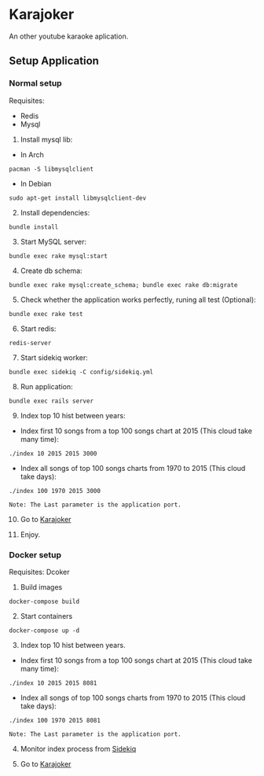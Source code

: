 # Karajoker
An other youtube karaoke aplication.

## Setup Application

### Normal setup

Requisites:
 * Redis
 * Mysql

1. Install mysql lib:
  * In Arch
   ```
   pacman -S libmysqlclient
   ```
  * In Debian
   ```
   sudo apt-get install libmysqlclient-dev
   ```
2. Install dependencies:
```
bundle install
```
3. Start MySQL server:
  ```
  bundle exec rake mysql:start
  ```
4. Create db schema:
  ```
  bundle exec rake mysql:create_schema; bundle exec rake db:migrate
  ```
5. Check whether the application works perfectly, runing all test (Optional):
  ```
  bundle exec rake test
  ```
6. Start redis:
  ```
  redis-server
  ```
7. Start sidekiq worker:
  ```
  bundle exec sidekiq -C config/sidekiq.yml
  ```
8. Run application:
  ```
  bundle exec rails server
  ```
9. Index top 10 hist between years:
  * Index first 10 songs from a top 100 songs chart at 2015 (This cloud take many time): 
   ```
   ./index 10 2015 2015 3000
   ```
  * Index all songs of top 100 songs charts from 1970 to 2015 (This cloud take days):
   ```
   ./index 100 1970 2015 3000
   ```
    Note: The Last parameter is the application port.

10. Go to [Karajoker](http://localhost:3000)

11. Enjoy.

### Docker setup

Requisites: Dcoker

1. Build images
 ```
 docker-compose build
 ```
2. Start containers
 ```
 docker-compose up -d
 ```
3. Index top 10 hist between years.
  * Index first 10 songs from a top 100 songs chart at 2015 (This cloud take many time): 
   ```
   ./index 10 2015 2015 8081
   ```
  * Index all songs of top 100 songs charts from 1970 to 2015 (This cloud take days): 
   ```
   ./index 100 1970 2015 8081
   ```
    Note: The Last parameter is the application port.

4. Monitor index process from [Sidekiq](http://localhost:8081/sidekiq)

5. Go to [Karajoker](http://localhost:8081)
